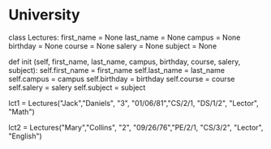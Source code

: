 # University

class Lectures: 
first_name = None 
last_name = None 
campus = None 
birthday = None 
course = None 
salery = None 
subject = None 

  def init (self, first_name, last_name, campus, birthday, course, salery, subject): 
	self.first_name = first_name 
	self.last_name = last_name 
	self.campus = campus 
	self.birthday = birthday 
	self.course = course 
	self.salery = salery 
	self.subject = subject 

lct1 = Lectures("Jack","Daniels", "3", "01/06/81","CS/2/1, "DS/1/2", "Lector", "Math")

lct2 = Lectures("Mary","Collins", "2", "09/26/76","PE/2/1, "CS/3/2", "Lector", "English")
